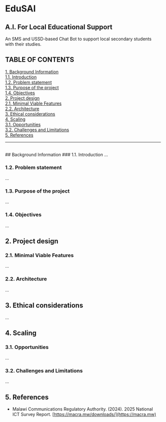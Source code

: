 # EduSAI
## A.I. For Local Educational Support

An SMS and USSD-based Chat Bot to support local secondary students with their studies.
## TABLE OF CONTENTS
[1. Background Information](#1-background-information) <br>
    [1.1. Introduction](#11-introduction) <br>
    [1.2. Problem statement](#12-problem-statement) <br>
    [1.3. Purpose of the project](#13purpose-of-the-project) <br>
    [1.4. Objectives](#14-objectives) <br>
[2. Project design](#2-project-design) <br>
    [2.1. Minimal Viable Features](#21-minimal-viable-features) <br>
    [2.2. Architecture](#22-architecture) <br>
[3. Ethical considerations](#3-ethical-considerations) <br>
[4. Scaling](#4-scaling) <br>
    [3.1. Opportunities](#31-opportunities) <br>
    [3.2. Challenges and Limitations](#32-challenges-and-limitations) <br>
[5. References](#5-references) <br>
<hr>
<br/>
## Background Information
### 1.1. Introduction
...

### 1.2. Problem statement
...

### 1.3. Purpose of the project
...

### 1.4. Objectives
...

## 2. Project design
### 2.1. Minimal Viable Features
...

### 2.2. Architecture
...

## 3. Ethical considerations
...

## 4. Scaling
### 3.1. Opportunities
...

### 3.2. Challenges and Limitations
...

## 5. References
* Malawi Communications Regulatory Authority. (2024). 2025 National ICT Survey Report. [https://macra.mw/downloads/](https://macra.mw)



